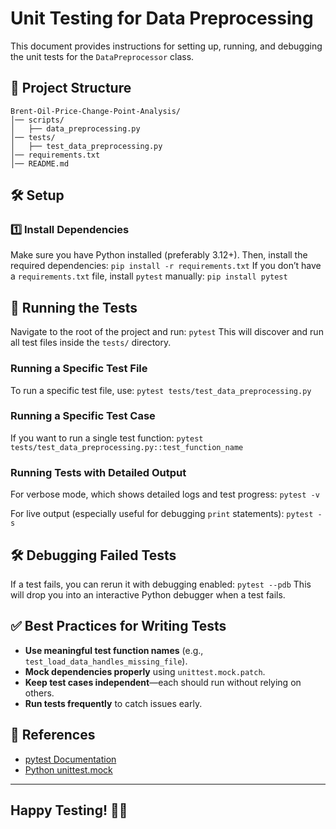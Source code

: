 # Unit Testing for Data Preprocessing

This document provides instructions for setting up, running, and debugging the unit tests for the `DataPreprocessor` class.

## 📌 Project Structure
```
Brent-Oil-Price-Change-Point-Analysis/
│── scripts/
│   ├── data_preprocessing.py
│── tests/
│   ├── test_data_preprocessing.py
│── requirements.txt
│── README.md
```

## 🛠️ Setup
### 1️⃣ Install Dependencies
Make sure you have Python installed (preferably 3.12+). Then, install the required dependencies:
```pip install -r requirements.txt```
If you don’t have a `requirements.txt` file, install `pytest` manually:
```pip install pytest```

## 🚀 Running the Tests
Navigate to the root of the project and run:
```pytest```
This will discover and run all test files inside the `tests/` directory.

### Running a Specific Test File
To run a specific test file, use:
```pytest tests/test_data_preprocessing.py```

### Running a Specific Test Case
If you want to run a single test function:
```pytest tests/test_data_preprocessing.py::test_function_name```

### Running Tests with Detailed Output
For verbose mode, which shows detailed logs and test progress:
```pytest -v```

For live output (especially useful for debugging `print` statements):
```pytest -s```

## 🛠️ Debugging Failed Tests
If a test fails, you can rerun it with debugging enabled:
```pytest --pdb```
This will drop you into an interactive Python debugger when a test fails.

## ✅ Best Practices for Writing Tests
- **Use meaningful test function names** (e.g., `test_load_data_handles_missing_file`).
- **Mock dependencies properly** using `unittest.mock.patch`.
- **Keep test cases independent**—each should run without relying on others.
- **Run tests frequently** to catch issues early.

## 📜 References
- [pytest Documentation](https://docs.pytest.org/)
- [Python unittest.mock](https://docs.python.org/3/library/unittest.mock.html)

---

## Happy Testing! 🧪🚀

